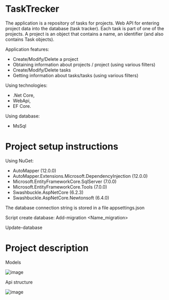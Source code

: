 # TaskTrecker

The application is a repository of tasks for projects. Web API for entering project data into the database (task tracker).
Each task is part of one of the projects. A project is an object that contains a name, an identifier (and also contains Task objects).

Application features:
- Create/Modify/Delete a project
- Obtaining information about projects / project (using various filters)
- Create/Modify/Delete tasks
- Getting information about tasks/tasks (using various filters)

Using technologies: 
- .Net Core, 
- WebApi, 
- EF Core.

Using database: 
- MsSql

# Project setup instructions

Using NuGet:
- AutoMapper (12.0.0)
- AutoMapper.Extensions.Microsoft.DependencyInjection (12.0.0)
- Microsoft.EntityFrameworkCore.SqlServer (7.0.0)
- Microsoft.EntityFrameworkCore.Tools (7.0.0)
- Swashbuckle.AspNetCore (6.2.3)
- Swashbuckle.AspNetCore.Newtonsoft (6.4.0)

The database connection string is stored in a file appsettings.json

Script create database:
Add-migration <Name_migration>

Update-database

# Project description

Models

![image](https://user-images.githubusercontent.com/92753056/208264418-1dc9e226-89fa-409c-ace2-f038e2369389.png)

Api structure

![image](https://user-images.githubusercontent.com/92753056/208264331-7a17e2fc-ef95-4801-808e-8ee8ce0091db.png)
